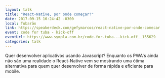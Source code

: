 ```yaml
---
layout: talk
title: "React-Native, por onde começar?"
date: 2017-09-15 16:24:42 -0300
local: Tubarão
link: https://speakerdeck.com/gefymarcos/react-native-por-onde-comecar
event: code for tuba - kick-off
eventUrl: https://www.sympla.com.br/code-for-tuba---kick-off__155629
categories: talk
---
```

Quer desenvolver aplicativos usando Javascript? Enquanto os PWA's ainda não são uma realidade o React-Native vem se mostrando uma ótima alternativa para quem quer desenvolver de forma rápida e eficiente para mobile.